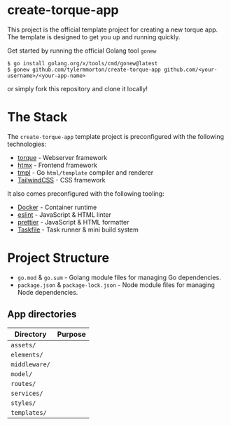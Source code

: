 # create-torque-app

This project is the official template project for creating a new torque app. The template is designed to get you up and running quickly.

Get started by running the official Golang tool `gonew`

```shell
$ go install golang.org/x/tools/cmd/gonew@latest
$ gonew github.com/tylermmorton/create-torque-app github.com/<your-username>/<your-app-name>
```

or simply fork this repository and clone it locally!

# The Stack
The `create-torque-app` template project is preconfigured with the following technologies:
- [torque](https://lbft.dev) - Webserver framework
- [htmx](https://htmx.org/) - Frontend framework
- [tmpl](https://github.com/tylermmorton/tmpl) - Go `html/template` compiler and renderer
- [TailwindCSS](https://tailwindcss.com/) - CSS framework

It also comes preconfigured with the following tooling:
- [Docker](https://www.docker.com/) - Container runtime
- [eslint](https://eslint.org/) - JavaScript & HTML linter
- [prettier](https://prettier.io/) - JavaScript & HTML formatter
- [Taskfile](https://taskfile.dev/) - Task runner & mini build system

# Project Structure

- `go.mod` & `go.sum` - Golang module files for managing Go dependencies.
- `package.json` & `package-lock.json` - Node module files for managing Node dependencies.

## App directories

| Directory     | Purpose |
|---------------|---------|
| `assets/`     |         |
| `elements/`   |         |
| `middleware/` |         |
| `model/`      |         |
| `routes/`     |         |
| `services/`   |         |
| `styles/`     |         |
| `templates/`  |         |